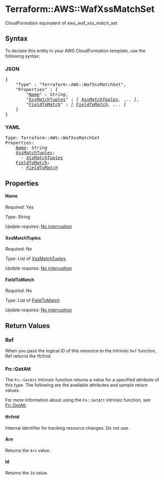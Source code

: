 # Terraform::AWS::WafXssMatchSet

CloudFormation equivalent of aws_waf_xss_match_set

## Syntax

To declare this entity in your AWS CloudFormation template, use the following syntax:

### JSON

<pre>
{
    "Type" : "Terraform::AWS::WafXssMatchSet",
    "Properties" : {
        "<a href="#name" title="Name">Name</a>" : <i>String</i>,
        "<a href="#xssmatchtuples" title="XssMatchTuples">XssMatchTuples</a>" : <i>[ <a href="xssmatchtuples.md">XssMatchTuples</a>, ... ]</i>,
        "<a href="#fieldtomatch" title="FieldToMatch">FieldToMatch</a>" : <i>[ <a href="fieldtomatch.md">FieldToMatch</a>, ... ]</i>
    }
}
</pre>

### YAML

<pre>
Type: Terraform::AWS::WafXssMatchSet
Properties:
    <a href="#name" title="Name">Name</a>: <i>String</i>
    <a href="#xssmatchtuples" title="XssMatchTuples">XssMatchTuples</a>: <i>
      - <a href="xssmatchtuples.md">XssMatchTuples</a></i>
    <a href="#fieldtomatch" title="FieldToMatch">FieldToMatch</a>: <i>
      - <a href="fieldtomatch.md">FieldToMatch</a></i>
</pre>

## Properties

#### Name

_Required_: Yes

_Type_: String

_Update requires_: [No interruption](https://docs.aws.amazon.com/AWSCloudFormation/latest/UserGuide/using-cfn-updating-stacks-update-behaviors.html#update-no-interrupt)

#### XssMatchTuples

_Required_: No

_Type_: List of <a href="xssmatchtuples.md">XssMatchTuples</a>

_Update requires_: [No interruption](https://docs.aws.amazon.com/AWSCloudFormation/latest/UserGuide/using-cfn-updating-stacks-update-behaviors.html#update-no-interrupt)

#### FieldToMatch

_Required_: No

_Type_: List of <a href="fieldtomatch.md">FieldToMatch</a>

_Update requires_: [No interruption](https://docs.aws.amazon.com/AWSCloudFormation/latest/UserGuide/using-cfn-updating-stacks-update-behaviors.html#update-no-interrupt)

## Return Values

### Ref

When you pass the logical ID of this resource to the intrinsic `Ref` function, Ref returns the tfcfnid.

### Fn::GetAtt

The `Fn::GetAtt` intrinsic function returns a value for a specified attribute of this type. The following are the available attributes and sample return values.

For more information about using the `Fn::GetAtt` intrinsic function, see [Fn::GetAtt](https://docs.aws.amazon.com/AWSCloudFormation/latest/UserGuide/intrinsic-function-reference-getatt.html).

#### tfcfnid

Internal identifier for tracking resource changes. Do not use.

#### Arn

Returns the <code>Arn</code> value.

#### Id

Returns the <code>Id</code> value.

